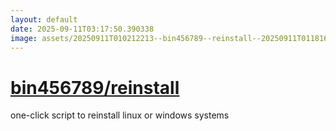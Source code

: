 ```yaml
---
layout: default
date: 2025-09-11T03:17:50.390338
image: assets/20250911T010212213--bin456789--reinstall--20250911T011816961--cropped.png
---
```


# [bin456789/reinstall](https://github.com/bin456789/reinstall)

one-click script to reinstall linux or windows systems
